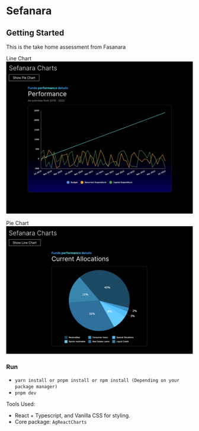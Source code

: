 # Sefanara

## Getting Started

This is the take home assessment from Fasanara

Line Chart
![Line Chart preview](./preview.png)

Pie Chart
![Pie Chart preview](./preview2.png)

### Run

- `yarn install or pnpm install or npm install (Depending on your package manager)`
- `pnpm dev`

Tools Used:

- React + Typescript, and Vanilla CSS for styling.
- Core package: `AgReactCharts`
